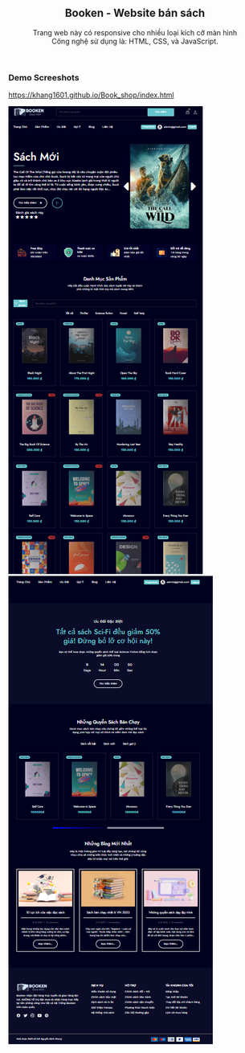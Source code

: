 <div align="center">
  
  <h2 align="center">Booken - Website bán sách</h2>

  Trang web này có responsive cho nhiều loại kích cỡ màn hình <br/>Công nghệ sử dụng là: HTML, CSS, và JavaScript.
  
</div>

<br/>

### Demo Screeshots
https://khang1601.github.io/Book_shop/index.html

![Booken Desktop Demo](./readme-images/desktop1.PNG "Desktop Demo")
![Booken Desktop Demo](./readme-images/desktop2.PNG "Desktop Demo")

<br/>



